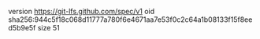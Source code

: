 version https://git-lfs.github.com/spec/v1
oid sha256:944c5f18c068d11777a780f6e4671aa7e53f0c2c64a1b08133f15f8eed5b9e5f
size 51
